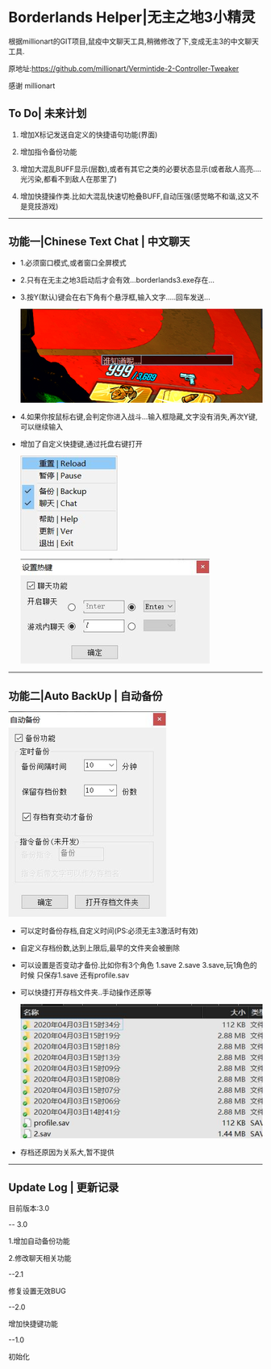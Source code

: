 # Borderlands Helper|无主之地3小精灵
根据millionart的GIT项目,鼠疫中文聊天工具,稍微修改了下,变成无主3的中文聊天工具.



原地址:https://github.com/millionart/Vermintide-2-Controller-Tweaker

感谢 millionart 

## To  Do| 未来计划

1. 增加X标记发送自定义的快捷语句功能(界面)

2. 增加指令备份功能

3. 增加大混乱BUFF显示(层数),或者有其它之类的必要状态显示(或者敌人高亮....光污染,都看不到敌人在那里了)

4. 增加快捷操作类.比如大混乱快速切枪叠BUFF,自动压强(感觉略不和谐,这又不是竞技游戏)

----

## 功能一|Chinese Text Chat | 中文聊天

- 1.必须窗口模式,或者窗口全屏模式

- 2.只有在无主之地3启动后才会有效...borderlands3.exe存在...

- 3.按Y(默认)键会在右下角有个悬浮框,输入文字.....回车发送...

  ![](https://github.com/coralfox/Borderlands3-Helper/raw/master/Preview/chatbox.png)

  

- 4.如果你按鼠标右键,会判定你进入战斗...输入框隐藏,文字没有消失,再次Y键,可以继续输入

- 增加了自定义快捷键,通过托盘右键打开

  ![](https://github.com/coralfox/Borderlands3-Helper/raw/master/Preview/traymenuUI.png)
  
  ![](https://github.com/coralfox/Borderlands3-Helper/raw/master/Preview/HotkeyUI.png)

----
## 功能二|Auto BackUp | 自动备份

![](https://github.com/coralfox/Borderlands3-Helper/raw/master/Preview/BackUpUI.png)

- 可以定时备份存档,自定义时间(PS:必须无主3激活时有效)

- 自定义存档份数,达到上限后,最早的文件夹会被删除

- 可以设置是否变动才备份.比如你有3个角色  1.save 2.save  3.save,玩1角色的时候 只保存1.save 还有profile.sav

- 可以快捷打开存档文件夹..手动操作还原等

  ![](https://github.com/coralfox/Borderlands3-Helper/raw/master/Preview/backupDetails.png)

- 存档还原因为关系大,暂不提供

----

## Update Log | 更新记录

目前版本:3.0



-- 3.0

1.增加自动备份功能

2.修改聊天相关功能

--2.1

修复设置无效BUG

--2.0

增加快捷键功能

--1.0

初始化